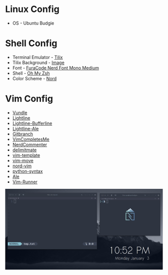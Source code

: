 # Linux Config
  * OS - Ubuntu Budgie

# Shell Config
  * Terminal Emulator - [Tilix](https://github.com/gnunn1/tilix)
  * Tilix Background - [Image](tilixbck.png)
  * Font - [FuraCode Nerd Font Mono Medium](https://github.com/ryanoasis/nerd-fonts/tree/master/patched-fonts/FiraMono/Medium/complete)
  * Shell - [Oh My Zsh](https://ohmyz.sh/)
  * Color Scheme - [Nord](https://www.nordtheme.com/)

# Vim Config
  * [Vundle](https://github.com/VundleVim/Vundle.vim)
  * [Lightline](https://github.com/itchyny/lightline.vim)
  * [Lightline-Bufferline](https://github.com/mengelbrecht/lightline-bufferline)
  * [Lightline-Ale](https://github.com/maximbaz/lightline-ale)
  * [Gitbranch](https://github.com/itchyny/vim-gitbranch)
  * [VimCompletesMe](https://github.com/ackyshake/VimCompletesMe)
  * [NerdCommenter](https://github.com/preservim/nerdcommenter)
  * [delimitmate](https://github.com/raimondi/delimitmate)
  * [vim-template](https://github.com/aperezdc/vim-template)
  * [vim-move](https://github.com/matze/vim-move)
  * [nord-vim](https://github.com/arcticicestudio/nord-vim)
  * [python-syntax](https://github.com/vim-python/python-syntax)
  * [Ale](https://github.com/dense-analysis/ale)
  * [Vim-Runner](https://github.com/aben20807/vim-runner)

![Image of Config](Example.PNG "Example Configuration")
